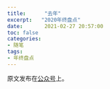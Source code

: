```yaml
---
title:      "去年"
excerpt:   "2020年终盘点"
date:       2021-02-27 20:57:00
toc: false
categories:
- 随笔
tags:
- 年终盘点
---
```


原文发布在[公众号](https://mp.weixin.qq.com/s/ukN8Xz9HN8lPj0ladySx-Q)上。